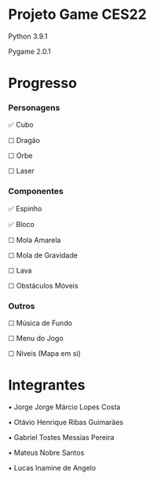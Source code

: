 # Projeto Game CES22

Python 3.9.1

Pygame 2.0.1

# Progresso

### Personagens

✅ Cubo

☐ Dragão

☐ Orbe

☐ Laser

### Componentes

✅ Espinho

✅ Bloco

☐ Mola Amarela

☐ Mola de Gravidade

☐ Lava

☐ Obstáculos Móveis

### Outros

☐ Música de Fundo

☐ Menu do Jogo

☐ Níveis (Mapa em si)

# Integrantes

  • Jorge Jorge Márcio Lopes Costa
  
  • Otávio Henrique Ribas Guimarães
  
  • Gabriel Tostes Messias Pereira
  
  • Mateus Nobre Santos
  
  • Lucas Inamine de Angelo
